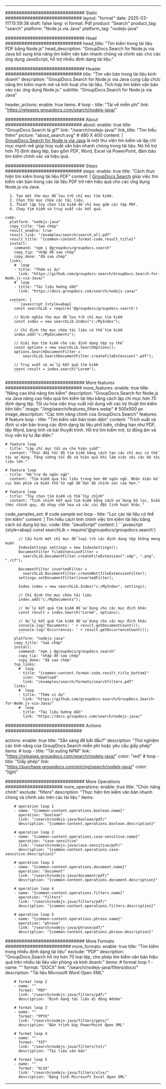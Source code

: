 
---
############################# Static ############################
layout: "format"
date:  2025-03-11T15:59:38
draft: false
lang: vi
format: Pdf
product: "Search"
product_tag: "search"
platform: "Node.js via Java"
platform_tag: "nodejs-java"

############################# Head ############################
head_title: "Tìm kiếm trong tài liệu PDF bằng Node.js"
head_description: "GroupDocs.Search for Node.js via Java bổ sung khả năng tìm kiếm văn bản nhanh chóng và chính xác cho các ứng dụng JavaScript, hỗ trợ nhiều định dạng tài liệu."

############################# Header ############################
title: "Tìm văn bản trong tài liệu kinh doanh" 
description: "GroupDocs.Search for Node.js via Java cung cấp chức năng tìm kiếm mạnh mẽ và linh hoạt cho tài liệu. Tích hợp tìm kiếm văn bản vào các ứng dụng Node.js."
subtitle: "GroupDocs.Search for Node.js via Java" 

header_actions:
  enable: true
  items:
    #  loop
    - title: "Tải về miễn phí"
      link: "https://releases.groupdocs.com/search/nodejs-java/"
      
############################# About ############################
about:
    enable: true
    title: "GroupDocs.Search là gì?"
    link: "/search/nodejs-java/"
    link_title: "Tìm hiểu thêm"
    picture: "about_search.svg" # 480 X 400
    content: |
       [GroupDocs.Search for Node.js via Java](/search/nodejs-java/) là một thư viện tìm kiếm và lập chỉ mục mạnh mẽ giúp truy xuất văn bản nhanh chóng trong tài liệu. Nó hỗ trợ hơn 70 định dạng tệp, bao gồm PDF, Word, Excel và PowerPoint, đảm bảo tìm kiếm chính xác và hiệu quả.

############################# Steps ############################
steps:
    enable: true
    title: "Cách thực hiện tìm kiếm trong tài liệu PDF"
    content: |
      [GroupDocs.Search](/search/nodejs-java/) giúp việc tìm kiếm văn bản trong các tài liệu PDF trở nên hiệu quả cho các ứng dụng Node.js via Java.
      
      1. Tạo một thư mục để lưu trữ chỉ mục tìm kiếm.
      2. Chọn thư mục chứa các tài liệu.
      3. Thiết lập tùy chọn tìm kiếm để chỉ bao gồm các tệp PDF.
      4. Chạy tìm kiếm và truy xuất các kết quả.
   
    code:
      platform: "nodejs-java"
      copy_title: "Sao chép"
      result_enable: true
      result_link: "/examples/search/search_all.pdf"
      result_title: "{common-content.format-code.result_title}"
      install:
        command: "npm i @groupdocs/groupdocs.search"
        copy_tip: "nhấp để sao chép"
        copy_done: "đã sao chép"
      links:
        #  loop
        - title: "Thêm ví dụ"
          link: "https://github.com/groupdocs-search/GroupDocs.Search-for-Node.js-via-Java/"
        #  loop
        - title: "Tài liệu hướng dẫn"
          link: "https://docs.groupdocs.com/search/nodejs-java/"
          
      content: |
        ```javascript {style=abap}
        const searchLib = require('@groupdocs/groupdocs.search')

        // Định nghĩa thư mục để lưu trữ chỉ mục tìm kiếm
        const index = new searchLib.Index("c:/MyIndex");

        // Chỉ định thư mục chứa tài liệu có thể tìm kiếm
        index.add("c:/MyDocuments");

        // Giới hạn tìm kiếm cho các định dạng tệp cụ thể
        const options = new searchLib.SearchOptions();
        options.SearchDocumentFilter = 
            searchLib.SearchDocumentFilter.createFileExtension(".pdf");

        // Truy xuất và xử lý kết quả tìm kiếm
        const result = index.search("Lorem");
        ```            

############################# More features ############################
more_features:
  enable: true
  title: "Nâng cao khả năng tìm kiếm"
  description: "GroupDocs.Search for Node.js via Java nâng cao hiệu quả tìm kiếm tài liệu bằng cách lập chỉ mục hơn 70 định dạng tệp. Tối ưu hóa việc truy xuất nội dung với các kỹ thuật tìm kiếm tiên tiến."
  image: "/img/search/features_filters.webp" # 500x500 px
  image_description: "Các tính năng chính của GroupDocs.Search"
  features:
    # feature loop
    - title: "Tìm kiếm văn bản toàn diện"
      content: "Trích xuất và định vị văn bản trong các định dạng tài liệu phổ biến, chẳng hạn như PDF, tệp Word, bảng tính và bài thuyết trình. Hỗ trợ tìm kiếm mờ, từ đồng âm và truy vấn ký tự đại diện."

    # feature loop
    - title: "Lập chỉ mục tối ưu cho hiệu suất"
      content: "Thúc đẩy tốc độ tìm kiếm bằng cách tạo các chỉ mục có thể tái sử dụng. Tăng cường tốc độ và hiệu quả khi làm việc với các bộ tài liệu lớn."

    # feature loop
    - title: "Hỗ trợ đa ngôn ngữ"
      content: "Tìm kiếm qua tài liệu trong hơn 80 ngôn ngữ. Nhận diện bố cục bàn phím và biến thể từ ngữ để đạt độ chính xác cao hơn."

    # feature loop
    - title: "Tùy chọn tìm kiếm có thể tùy chỉnh"
      content: "Tinh chỉnh kết quả tìm kiếm bằng cách sử dụng bộ lọc, biểu thức chính quy, độ nhạy chữ hoa và các cài đặt linh hoạt khác."
      
  code_samples_ext:
    # code sample ext loop
    - title: "Lọc các tài liệu có thể tìm kiếm"
      content: |
        Tìm hiểu cách tinh chỉnh việc tìm kiếm tài liệu bằng cách sử dụng bộ lọc.
      code:
        title: "JavaScript"
        content: |
          ```javascript {style=abap}
          const searchLib = require('@groupdocs/groupdocs.search')
          
          // Cấu hình một chỉ mục để loại trừ các định dạng tệp không mong muốn
          IndexSettings settings = new IndexSettings();
          DocumentFilter fileExtensionFilter = 
            searchLib.DocumentFilter.createFileExtension(".odp", ".png", ".rtf");

          DocumentFilter invertedFilter = 
            searchLib.DocumentFilter.createNot(fileExtensionFilter);
          settings.setDocumentFilter(invertedFilter);

          Index index = new searchLib.Index("c:/MyIndex", settings);
              
          // Chỉ định thư mục chứa tài liệu
          index.add("c:/MyDocuments");

          // Xử lý kết quả tìm kiếm để sử dụng cho các mục đích khác
          const result = index.Search("Lorem", options);
          
          // Xử lý kết quả tìm kiếm để sử dụng cho các mục đích khác
          console.log('Documents: ' + result.getDocumentCount());
          console.log('Occurrences: ' + result.getOccurrenceCount());
          ```
        platform: "nodejs-java"
        copy_title: "Sao chép"
        install:
          command: "npm i @groupdocs/groupdocs.search"
          copy_tip: "nhấp để sao chép"
          copy_done: "đã sao chép"
        top_links:
          #  loop
          - title: "{common-content.format-code.result_title_bottom}"
            icon: "download"
            link: "/examples/search/formats/searchfilters.pdf"
        links:
          #  loop
          - title: "Thêm ví dụ"
            link: "https://github.com/groupdocs-search/GroupDocs.Search-for-Node.js-via-Java/"
          #  loop
          - title: "Tài liệu hướng dẫn"
            link: "https://docs.groupdocs.com/search/nodejs-java/"
            

            


############################# Actions ############################

actions:
  enable: true
  title: "Sẵn sàng để bắt đầu?"
  description: "Thử nghiệm các tính năng của GroupDocs.Search miễn phí hoặc yêu cầu giấy phép"
  items:
    #  loop
    - title: "Tải xuống NPM"
      link: "https://releases.groupdocs.com/search/nodejs-java/"
      color: "red"
        #  loop
    - title: "Giấy phép"
      link: "https://purchase.groupdocs.com/pricing/search/nodejs-java/"
      color: "light"


############################# More Operations #####################
more_operations:
    enable: true
    title: "Chức năng chính"
    exclude: "filters"
    description: "Thực hiện tìm kiếm văn bản nhanh chóng và chính xác trên các tài liệu."
    items: 
          
        # operation loop 1
        - name: "{common-content.operations.boolean.name}"
          operation: "boolean"
          link: "/search/nodejs-java/boolean/pdf/"
          description: "{common-content.operations.boolean.description}"

        # operation loop 2
        - name: "{common-content.operations.case-sensitive.name}"
          operation: "case-sensitive"
          link: "/search/nodejs-java/case-sensitive/pdf/"
          description: "{common-content.operations.case-sensitive.description}"

        # operation loop 3
        - name: "{common-content.operations.document.name}"
          operation: "document"
          link: "/search/nodejs-java/document/pdf/"
          description: "{common-content.operations.document.description}"

        # operation loop 4
        - name: "{common-content.operations.filters.name}"
          operation: "filters"
          link: "/search/nodejs-java/filters/pdf/"
          description: "{common-content.operations.filters.description}"

        # operation loop 5
        - name: "{common-content.operations.phrase.name}"
          operation: "phrase"
          link: "/search/nodejs-java/phrase/pdf/"
          description: "{common-content.operations.phrase.description}"
          
        
          
############################# More Formats ########################
more_formats:
    enable: true
    title: "Tìm kiếm trong nhiều định dạng tài liệu"
    exclude: "PDF"
    description: "GroupDocs.Search hỗ trợ hơn 70 loại tệp, cho phép tìm kiếm văn bản hiệu quả trên nhiều tài liệu văn phòng và kinh doanh."
    items: 
        # format loop 1
        - name: ""
          format: "DOCX"
          link: "/search/nodejs-java/filters/docx/"
          description: "Tài liệu Microsoft Word Open XML"
          
        # format loop 2
        - name: ""
          format: "PDF"
          link: "/search/nodejs-java/filters/pdf/"
          description: "Định dạng tài liệu di động Adobe"
          
        # format loop 3
        - name: ""
          format: "PPTX"
          link: "/search/nodejs-java/filters/pptx/"
          description: "Bản trình bày PowerPoint Open XML"

        # format loop 4
        - name: ""
          format: "TXT"
          link: "/search/nodejs-java/filters/txt/"
          description: "Tài liệu văn bản"
          
        # format loop 5
        - name: ""
          format: "XLSX"
          link: "/search/nodejs-java/filters/xlsx/"
          description: "Bảng tính Microsoft Excel Open XML"
  

---